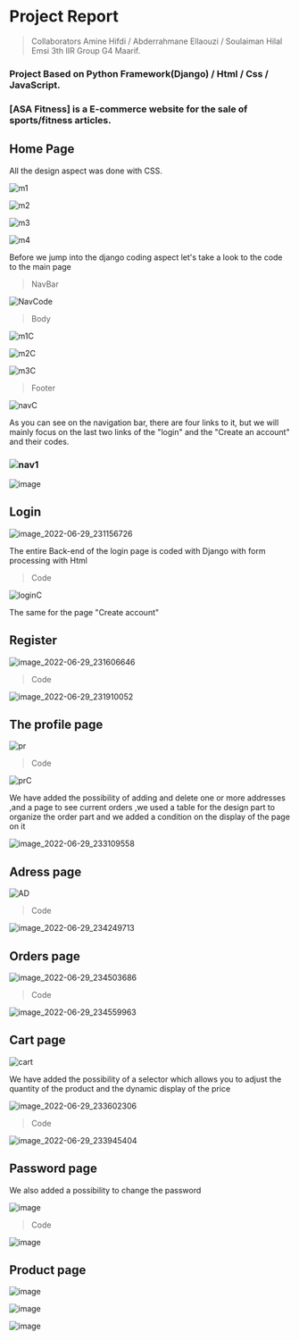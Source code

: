 # Project Report
>Collaborators Amine Hifdi / Abderrahmane Ellaouzi / Soulaiman Hilal Emsi 3th IIR Group G4 Maarif.

### Project Based on Python Framework(Django) / Html / Css / JavaScript.

### [ASA Fitness] is a E-commerce website for the sale of sports/fitness articles.

## Home Page
											
All the design aspect was done with CSS.

![m1](https://user-images.githubusercontent.com/101675260/176550842-5f6a9230-b7fd-4255-900a-1198590308b3.PNG)



![m2](https://user-images.githubusercontent.com/101675260/176551516-95b7559c-bd6c-4a59-bd12-e8abaf8252c4.PNG)


![m3](https://user-images.githubusercontent.com/101675260/176551529-f1bdebaf-585a-45d0-b9e6-291e9afae158.PNG)

![m4](https://user-images.githubusercontent.com/101675260/176551531-8febcf63-b0b0-42de-bf19-73277ce1db94.PNG)

Before we jump into the django coding aspect let's take a look to the code to the main page

> NavBar

![NavCode](https://user-images.githubusercontent.com/101675260/176553864-174648bc-f212-4f36-ad7d-93750bf9fa81.PNG)

> Body

![m1C](https://user-images.githubusercontent.com/101675260/176554151-f52d7ca5-b6eb-469a-907d-937498e649d8.PNG)

![m2C](https://user-images.githubusercontent.com/101675260/176554171-f5dc651a-739e-42a6-a9ce-cc7bbf4cff0d.PNG)

![m3C](https://user-images.githubusercontent.com/101675260/176554185-b69246df-7d80-44a0-9e91-e5dd8e46b04a.PNG)

> Footer

![navC](https://user-images.githubusercontent.com/101675260/176554253-19a7d805-b4cf-4087-82db-b5f714f72ee0.PNG)

  
	
As you can see on the navigation bar, there are four links to it, but we will mainly focus on the last two links of the "login" and the "Create an account" and their codes.

### ![nav1](https://user-images.githubusercontent.com/101675260/176552681-b6f310f8-5fc3-4db3-a5a4-a72458698fbb.png)

![image](https://user-images.githubusercontent.com/101675260/176556991-05ad778d-8f7c-4dda-948c-b34ab6a5257f.png)


## Login

![image_2022-06-29_231156726](https://user-images.githubusercontent.com/101675260/176554450-38b8e647-58f1-4d98-b4fc-c14caec9d3e3.png)
 
The entire Back-end of the login page is coded with Django with form processing with Html

> Code

![loginC](https://user-images.githubusercontent.com/101675260/176554850-60f2f5b9-37d6-492f-b245-f6cd9ae9f139.PNG)

The same for the page "Create account" 


## Register

![image_2022-06-29_231606646](https://user-images.githubusercontent.com/101675260/176554976-231a2efb-6574-4305-a8a4-aff2c17e61c1.png)

>Code

![image_2022-06-29_231910052](https://user-images.githubusercontent.com/101675260/176555325-65cd2f50-f597-4659-9a70-10fcf981eb31.png)

## The profile page

![pr](https://user-images.githubusercontent.com/101675260/176555800-b55afb19-1ad7-4f54-afd8-c7ddd164eb67.PNG)

> Code

![prC](https://user-images.githubusercontent.com/101675260/176555908-7464ec05-4275-47cd-a00a-73a4ac8bbb09.PNG)


We have added the possibility of adding and delete one or more addresses ,and a page to see current orders ,we used a table for the design part to organize the order part and we added a condition on the display of the page on it

![image_2022-06-29_233109558](https://user-images.githubusercontent.com/101675260/176556715-43f4dfbb-05af-40b3-95d6-c54c39601126.png)

## Adress page

![AD](https://user-images.githubusercontent.com/101675260/176557830-cbd561a0-7b47-4e52-a8df-3ac55ef36bc2.PNG)

>Code

![image_2022-06-29_234249713](https://user-images.githubusercontent.com/101675260/176557888-6dcf6d3a-f341-4699-aa5c-c5998c4b7fde.png)

## Orders page

![image_2022-06-29_234503686](https://user-images.githubusercontent.com/101675260/176558109-f4eb9380-7ce4-4621-87f4-ac28c239d570.png)

> Code

![image_2022-06-29_234559963](https://user-images.githubusercontent.com/101675260/176558204-3d9fa08e-a9cb-495a-b640-6242af13947a.png)



## Cart page

![cart](https://user-images.githubusercontent.com/101675260/176556392-573f2501-dccf-423d-bec3-95490e1c5dbe.PNG)

We have added the possibility of a selector which allows you to adjust the quantity of the product and the dynamic display of the price

![image_2022-06-29_233602306](https://user-images.githubusercontent.com/101675260/176557241-4ad1dc5b-b4a8-49b0-8771-02c625f38864.png)

> Code

![image_2022-06-29_233945404](https://user-images.githubusercontent.com/101675260/176557627-1a877d31-6f82-4117-be5e-8cf2791b06f8.png)


## Password page

We also added a possibility to change the password

![image](https://user-images.githubusercontent.com/101675260/176560946-0e2c3564-f1c2-4c01-9b0d-835d03dc7095.png)

> Code

![image](https://user-images.githubusercontent.com/101675260/176561115-52cf8b6c-1ede-4646-8acc-8d3e2d8fc579.png)


## Product page

![image](https://user-images.githubusercontent.com/101675260/176561790-5b93bcb7-d03c-46bd-9902-d18c20865e6b.png)

![image](https://user-images.githubusercontent.com/101675260/176562886-a9d12817-f82a-4293-bcb8-9dd672f936c1.png)

![image](https://user-images.githubusercontent.com/101675260/176562979-ad6bbc92-d477-4e15-bf30-15f659f9eeb5.png)

























